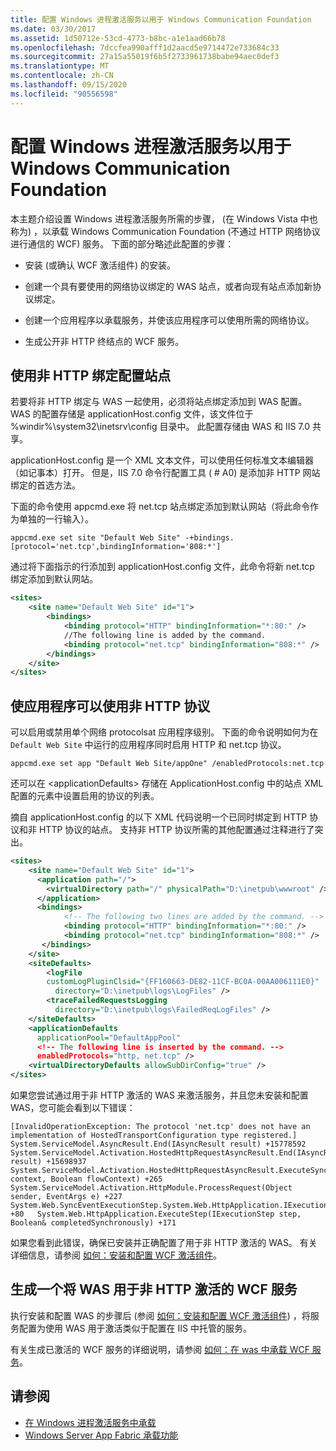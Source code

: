 ```yaml
---
title: 配置 Windows 进程激活服务以用于 Windows Communication Foundation
ms.date: 03/30/2017
ms.assetid: 1d50712e-53cd-4773-b8bc-a1e1aad66b78
ms.openlocfilehash: 7dccfea990afff1d2aacd5e9714472e733684c33
ms.sourcegitcommit: 27a15a55019f6b5f2733961738babe94aec0def3
ms.translationtype: MT
ms.contentlocale: zh-CN
ms.lasthandoff: 09/15/2020
ms.locfileid: "90556598"
---
```

# <a name="configuring-the-windows-process-activation-service-for-use-with-windows-communication-foundation"></a>配置 Windows 进程激活服务以用于 Windows Communication Foundation
本主题介绍设置 Windows 进程激活服务所需的步骤， (在 Windows Vista 中也称为) ，以承载 Windows Communication Foundation (不通过 HTTP 网络协议进行通信的 WCF) 服务。 下面的部分略述此配置的步骤：  
  
- 安装 (或确认 WCF 激活组件) 的安装。  
  
- 创建一个具有要使用的网络协议绑定的 WAS 站点，或者向现有站点添加新协议绑定。  
  
- 创建一个应用程序以承载服务，并使该应用程序可以使用所需的网络协议。  
  
- 生成公开非 HTTP 终结点的 WCF 服务。  
  
## <a name="configuring-a-site-with-non-http-bindings"></a>使用非 HTTP 绑定配置站点  
 若要将非 HTTP 绑定与 WAS 一起使用，必须将站点绑定添加到 WAS 配置。 WAS 的配置存储是 applicationHost.config 文件，该文件位于 %windir%\system32\inetsrv\config 目录中。 此配置存储由 WAS 和 IIS 7.0 共享。  
  
 applicationHost.config 是一个 XML 文本文件，可以使用任何标准文本编辑器（如记事本）打开。 但是，IIS 7.0 命令行配置工具 ( # A0) 是添加非 HTTP 网站绑定的首选方法。  
  
 下面的命令使用 appcmd.exe 将 net.tcp 站点绑定添加到默认网站（将此命令作为单独的一行输入）。  
  
```console  
appcmd.exe set site "Default Web Site" -+bindings.[protocol='net.tcp',bindingInformation='808:*']  
```  
  
 通过将下面指示的行添加到 applicationHost.config 文件，此命令将新 net.tcp 绑定添加到默认网站。  
  
```xml  
<sites>  
    <site name="Default Web Site" id="1">  
        <bindings>  
            <binding protocol="HTTP" bindingInformation="*:80:" />  
            //The following line is added by the command.  
            <binding protocol="net.tcp" bindingInformation="808:*" />  
        </bindings>  
    </site>  
</sites>  
```  
  
## <a name="enabling-an-application-to-use-non-http-protocols"></a>使应用程序可以使用非 HTTP 协议  
 可以启用或禁用单个网络 protocolsat 应用程序级别。 下面的命令说明如何为在 `Default Web Site` 中运行的应用程序同时启用 HTTP 和 net.tcp 协议。  
  
```console  
appcmd.exe set app "Default Web Site/appOne" /enabledProtocols:net.tcp  
```  
  
 还可以在 \<applicationDefaults> 存储在 ApplicationHost.config 中的站点 XML 配置的元素中设置启用的协议的列表。  
  
 摘自 applicationHost.config 的以下 XML 代码说明一个已同时绑定到 HTTP 协议和非 HTTP 协议的站点。 支持非 HTTP 协议所需的其他配置通过注释进行了突出。  
  
```xml  
<sites>  
    <site name="Default Web Site" id="1">  
      <application path="/">  
        <virtualDirectory path="/" physicalPath="D:\inetpub\wwwroot" />  
      </application>  
      <bindings>  
            <!-- The following two lines are added by the command. -->
            <binding protocol="HTTP" bindingInformation="*:80:" />  
            <binding protocol="net.tcp" bindingInformation="808:*" />  
       </bindings>  
    </site>  
    <siteDefaults>  
        <logFile
        customLogPluginClsid="{FF160663-DE82-11CF-BC0A-00AA006111E0}"  
          directory="D:\inetpub\logs\LogFiles" />  
        <traceFailedRequestsLogging
          directory="D:\inetpub\logs\FailedReqLogFiles" />  
    </siteDefaults>  
    <applicationDefaults
      applicationPool="DefaultAppPool"
      <!-- The following line is inserted by the command. -->
      enabledProtocols="http, net.tcp" />  
    <virtualDirectoryDefaults allowSubDirConfig="true" />  
</sites>  
```  
  
 如果您尝试通过用于非 HTTP 激活的 WAS 来激活服务，并且您未安装和配置 WAS，您可能会看到以下错误：  
  
```output  
[InvalidOperationException: The protocol 'net.tcp' does not have an implementation of HostedTransportConfiguration type registered.]   System.ServiceModel.AsyncResult.End(IAsyncResult result) +15778592   System.ServiceModel.Activation.HostedHttpRequestAsyncResult.End(IAsyncResult result) +15698937   System.ServiceModel.Activation.HostedHttpRequestAsyncResult.ExecuteSynchronous(HttpApplication context, Boolean flowContext) +265   System.ServiceModel.Activation.HttpModule.ProcessRequest(Object sender, EventArgs e) +227   System.Web.SyncEventExecutionStep.System.Web.HttpApplication.IExecutionStep.Execute() +80   System.Web.HttpApplication.ExecuteStep(IExecutionStep step, Boolean& completedSynchronously) +171  
```  
  
 如果您看到此错误，确保已安装并正确配置了用于非 HTTP 激活的 WAS。 有关详细信息，请参阅 [如何：安装和配置 WCF 激活组件](how-to-install-and-configure-wcf-activation-components.md)。  
  
## <a name="building-a-wcf-service-that-uses-was-for-non-http-activation"></a>生成一个将 WAS 用于非 HTTP 激活的 WCF 服务  
 执行安装和配置 WAS 的步骤后 (参阅 [如何：安装和配置 WCF 激活组件](how-to-install-and-configure-wcf-activation-components.md)) ，将服务配置为使用 WAS 用于激活类似于配置在 IIS 中托管的服务。  
  
 有关生成已激活的 WCF 服务的详细说明，请参阅 [如何：在 was 中承载 WCF 服务](how-to-host-a-wcf-service-in-was.md)。  
  
## <a name="see-also"></a>请参阅

- [在 Windows 进程激活服务中承载](hosting-in-windows-process-activation-service.md)
- [Windows Server App Fabric 承载功能](/previous-versions/appfabric/ee677189(v=azure.10))

